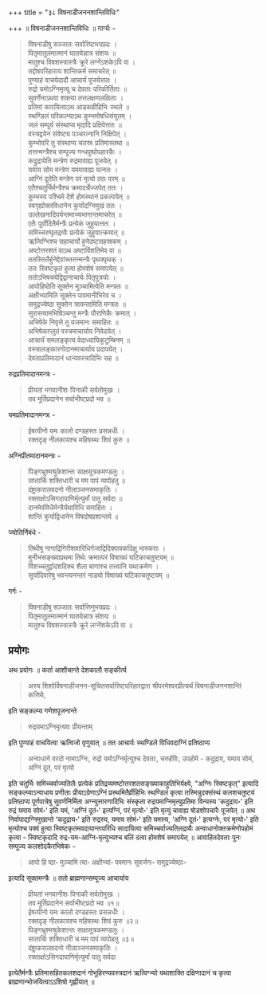 +++
title = "३८ विषनाडीजननशान्तिविधिः"

+++
॥ विषनाडीजननशान्तिविधिः ॥ गार्ग्यः - 

> विषनाडीषु सञ्जातः सर्वारिष्टभयप्रदः ।  
पितृमातुलमात्मानं घातयेन्नात्र संशयः ॥  
मातुश्च विषशस्त्रास्त्रैः क्रूरे लग्नेंऽशकेऽपि वा ।  
तद्दोषपरिहाराय शान्तिकर्म समाचरेत् ॥  
पुण्याहं वाचयेदादौ आचार्यं पूजयेत्ततः ।  
रुद्रो यमोऽग्निमृत्यू च देवताः परिकीर्तिताः ॥  
सुवर्णेनाऽथवा शक्त्या तत्तलक्षणलक्षिताः ।  
प्रतिमां कारयित्वाऽथ आढकव्रीहिभिः स्थले ॥  
स्थण्डिलं परिकल्प्याऽथ कुम्भमोषधिसंयुतम् ।  
जलं सम्पूर्य संस्थाप्य मृदादि प्रक्षिपेत्ततः ॥  
वस्त्रद्वयेन संवेष्ट्य पञ्चरत्नानि निक्षिपेत् ।  
कुम्भोपरि तु संस्थाप्य चतस्रः प्रतिमास्तथा ॥  
तत्तन्मन्त्रैश्च सम्पूज्य गन्धपुष्पोपहारकैः ।  
कद्रुद्रायेति मन्त्रेण रुद्रमावाह्य पूजयेत् ॥  
यमाय सोम मन्त्रेण यममावाह्य यत्नतः ।  
आग्निं दूतेति मन्त्रेण परं मृत्यो ततः परम् ॥  
एतैश्चतुर्भिर्मन्त्रैश्च क्रमादर्चेज्जपेत् ततः ।  
कुम्भस्य पश्चिमे देशे होमस्थानं प्रकल्पयेत् ॥  
स्वगृह्योक्तविधानेन कुर्यादग्निमुखं ततः ।  
उल्लेखनादिपर्यन्तमाज्यभागान्तमाचरेत् ॥  
एतैः पूर्वोदितैर्मन्त्रैः प्रत्येकं जुहुयात्ततः ।  
समिच्चरुघृतद्रव्यैः प्रत्येकं जुहुयात्क्रमात् ॥  
ऋत्विग्भिश्च सहाचार्यो हुनेदष्टसहस्रकम् ।  
अष्टोत्तरशतं वाऽथ अष्टाविंशतिमेव वा ॥  
ततस्तिलैर्हुनेद्देवांस्तत्तन्मन्त्रैः पृथक्पृथक् ।  
ततः स्विष्टकृतं हुत्वा होमशेषं समापयेत् ॥  
ततोऽभिषचयेद्विद्वानाचार्यः पितृपुत्रयोः ।  
आपोहिष्ठेति सूक्तेन मुञ्चामित्वेति मन्त्रतः ॥  
अक्षीभ्यामिति सूक्तेन पावमानीभिरेव च ।  
समुद्रज्येष्ठा सूक्तेन त्रायन्तामिति मन्त्रतः ॥  
सुरास्त्वामभिषिञ्चन्तु मन्त्रैः पौराणिकैः क्रमात् ।  
अभिषेके निवृत्ते तु यजमानः समाहितः ॥  
अभिषेकाप्लुतं वस्त्रमाचार्याय निवेदयेत् ।  
आचार्यं समलङ्कृत्य वेदाध्यायिकुटुम्बिनम् ॥  
वस्त्रालङ्कारगोदानमाचार्याय प्रदापयेत् ।  
देवताप्रतिमादानं धान्यवस्त्रादिभिः सह ॥

रुद्रप्रतिमादानमन्त्रः - 

> प्रीयतां भगवानीशः पिनाकी सर्वतोमुखः ।  
तव मूर्तिप्रदानेन सर्वाभीष्टप्रदो भव ॥

यमप्रतिमादानमन्त्रः - 

> ईषत्पीनो यमः कालो दण्डहस्तः प्रसन्नधीः ।  
रक्तदृङ् नीलकायश्च महिषस्थः शिवं कुरु ॥ 

अग्निप्रीतमादानमन्त्रः - 

> पिङ्गभ्रूश्मश्रुकेशान्तः साक्षसूत्रकमण्डलुः ।  
सप्तार्चिः शक्तिधारी च मम पापं व्यपोहतु ॥  
दंष्ट्राकरालवदनो नीलाञ्जनसमाकृतिः ।  
रक्ताक्षोऽसिगदापाणिर्मृत्युर्मां पातु सर्वदा ॥  
दानमेवंविधैर्मन्त्रैर्यथाविधि समाहितः ।  
शान्तिं कुर्याद्विधानेन विषदोषप्रशान्तये ॥ 

ज्योतिर्निबंधे - 

> तिथीषु नागाद्रिगिरीशवारिधिर्गजाद्रिदिक्पावकदिक्षु भास्कराः ।  
मुनीभसङ्ख्याप्रथमा तिथेः क्रमात्परं विषाख्यं घटिकाचतुष्टयम् ॥  
विंशच्चतुर्द्वादशदिक्च शैला बाणाश्च तत्त्वानि यथाक्रमेण ।  
सूर्यादिवारेषु भवन्त्यनन्तरं नाड्यो विषाख्यं घटिकाचतुष्टयम् ॥ 

गर्गः - 

> विषनाडीषु सञ्जातः सर्वारिष्नुभयप्रदः ।  
पितृमातुलमात्मानं घातयेन्नात्र संशयः ॥  
मातुश्च विषशस्त्रास्त्रैः क्रूरे लग्नेंशकेऽपि वा ॥

## प्रयोगः

अथ प्रयोगः ॥ कर्ता आशौचान्ते देशकालौ सङ्कीर्त्य 

> अस्य शिशोर्विषनाडीजनन-सूचितसर्वारिष्टपरिहारद्वारा श्रीपरमेश्वरप्रीत्यर्थं विषनाडीजननशान्तिं करिष्ये, 

इति सङ्कल्प्य गणेशपूजनान्ते 

> रुद्रयमाऽग्निमृत्यवः प्रीयन्ताम्

इति पुण्याहं वाचयित्वा ऋत्विजो वृणुयात् ॥ तत आचार्यः स्थण्डिले विधिवदाग्निं प्रतिष्ठाप्य 

> अन्वाधाने वरदो नामाऽग्निः, रुद्रो यमोऽग्निर्मृत्युश्च देवताः, चरुर्हविः, उपहोमे - कदुद्राय, यमाय सोमं, अग्निं दूतं, परं मृत्यो 

इति चतुर्भिः समिच्चर्वाज्यतिलैः प्रत्येकं प्रतिद्रव्यमष्टोत्तरशतसङ्ख्याकाहुतिभिर्यक्ष्ये, "अग्निः स्विष्टकृत्" इत्यादि सङ्कल्प्याऽन्वाधाय प्रणीताः प्रीयाऽग्रेणाऽग्निं प्रस्थमितैर्व्रीहिभिः स्थण्डिलं कृत्वा तस्मिन्नुदक्संस्थं कलशचतुष्टयं प्रतिष्ठाप्य पूर्णपात्रेषु सुवर्णनिर्मिता अग्न्युत्तारणादिभिः संस्कृता रुद्रयमाग्निमृत्युप्रतिमा विन्यस्य 'कदुद्राय॰' इति रुद्रं यमाय सोमं॰' इति यमं, 'अग्निं दूतं॰' इत्यग्निं, परं मृत्यो॰' इति मृत्युं चावाह्य षोडशोपचारैः पूजयेत् ॥ अथ निर्वापाद्यग्निमुखान्ते ‘कदुद्राय॰' इति रुद्रस्य, यमाय सोमं॰' इति यमस्य, ‘अग्नि दूतं॰' इत्यग्नेः, परं मृत्यो॰' इति मृत्योश्च पक्वं हुत्वा स्विष्टकृतमवदायान्तःपरिधि सादायित्वा समिच्चर्वाज्यतिलद्रव्यैः अन्वाधानोक्तक्रमेणोपहोमं कृत्वा - स्विष्टकृदादि रुद्र-यम-आग्नि-मृत्युभ्यश्च बलिं दत्वा होमशेषं समापयेत् ॥ आवाहितदेवताः पुनः सम्पूज्य कलशोदकैरभिषेकः - 

> आपो हि ष्ठा॰ मुञ्चामि त्वा॰ अक्षीभ्यां॰ पवमानः सुवर्जनः॰ समुद्रज्येष्ठाः॰ 

इत्यादि सूक्तमन्त्रैः ॥ ततो ब्राह्मणान्सम्पूज्य आचार्याय 

> प्रीयतां भगवानीशः पिनाकी सर्वतोमुखः ।  
तव मूर्तिप्रदानेन सर्वाभीष्टप्रदो भव ॥१॥   
ईषत्पीनो यमः कालो दण्डहस्तः प्रसन्नधीः ।  
रक्तदृङ् नीलकायश्च महिषस्थः शिवं कुरु ॥२॥  
पिङ्गभ्रूश्मश्रुकेशान्तः साक्षसूत्रकमण्डलुः ।  
सप्तार्चिः शक्तिधारी च मम पापं व्यपोहतु ॥३॥  
दंष्ट्राकरालवदनो नीलाञ्जनसमाकृतिः ।  
रक्ताक्षोऽसिगदापाणिर्मृत्युर्मां पातु सर्वदा

इत्येतैर्मन्त्रैः प्रतिमासहितकलशदानं गोभूहिरण्यवस्त्रदानं ऋत्विग्भ्यो यथाशाक्ति दक्षिणादानं च कृत्वा ब्राह्मणान्भोजयित्वाऽऽशिषो गृह्णीयात् ॥